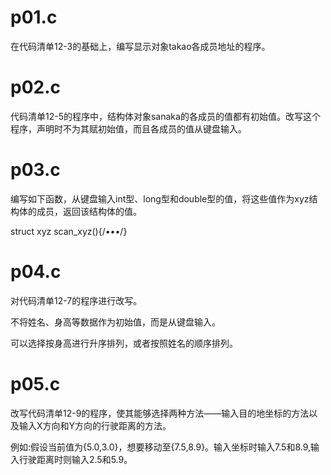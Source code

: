 # p01.c
 在代码清单12-3的基础上，编写显示对象takao各成员地址的程序。
# p02.c
代码清单12-5的程序中，结构体对象sanaka的各成员的值都有初始值。改写这个程序，声明时不为其赋初始值，而且各成员的值从键盘输入。
# p03.c
编写如下函数，从键盘输入int型、long型和double型的值，将这些值作为xyz结构体的成员，返回该结构体的值。

struct xyz scan_xyz(){/*•••*/}
# p04.c
对代码清单12-7的程序进行改写。

不将姓名、身高等数据作为初始值，而是从键盘输入。

可以选择按身高进行升序排列，或者按照姓名的顺序排列。
# p05.c
改写代码清单12-9的程序，使其能够选择两种方法——输入目的地坐标的方法以及输入X方向和Y方向的行驶距离的方法。

例如:假设当前值为{5.0,3.0}，想要移动至{7.5,8.9}。输入坐标时输入7.5和8.9,输入行驶距离时则输入2.5和5.9。